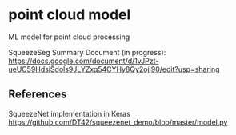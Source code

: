 # point cloud model
 ML model for point cloud processing

SqueezeSeg Summary Document (in progress):
https://docs.google.com/document/d/1vJPzt-ueUC59HdsiSdols9JLYZxq54CYHy8Qy2ojj90/edit?usp=sharing

## References
SqueezeNet implementation in Keras
https://github.com/DT42/squeezenet_demo/blob/master/model.py
